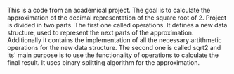 This is a code from an academical project. The goal is to calculate the approximation of the decimal representation of the square root of 2. 
Project is divided in two parts. The first one called operations. It defines a new data structure, used to represent the next parts of the approximation.
Additionally it contains the implementation of all the necessary artithmetic operations for the new data structure.
The second one is called sqrt2 and its' main purpose is to use the functionality of operations to calculate the final result. It uses binary splitting algorithm
for the approximation.
